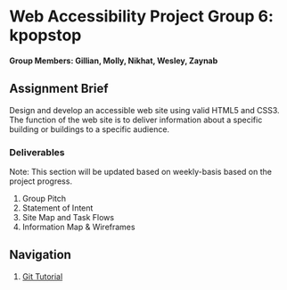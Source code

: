 # Web Accessibility Project Group 6: kpopstop
#### Group Members: Gillian, Molly, Nikhat, Wesley, Zaynab

## Assignment Brief

Design and develop an accessible web site using valid HTML5 and CSS3. The function of the web site is to deliver information about a specific building or buildings to a specific audience. 

### Deliverables

Note: This section will be updated based on weekly-basis based on the project progress.

1. Group Pitch
2. Statement of Intent
3. Site Map and Task Flows
4. Information Map & Wireframes


## Navigation

1. [Git Tutorial](https://github.com/hyang-gi/kpopstop/blob/main/gitTutorial.md)
